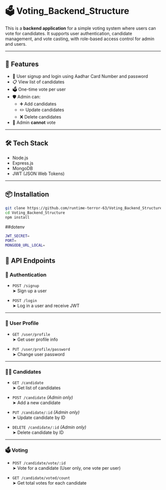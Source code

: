 
# 🗳️ Voting_Backend_Structure

This is a **backend application** for a simple voting system where users can vote for candidates. It supports user authentication, candidate management, and vote casting, with role-based access control for admin and users.

---

## 🚀 Features

- 🔐 User signup and login using Aadhar Card Number and password
- 📋 View list of candidates
- 🗳️ One-time vote per user
- 🛡️ Admin can:
  - ➕ Add candidates
  - ✏️ Update candidates
  - ❌ Delete candidates
- 🚫 Admin **cannot** vote

---

## 🛠️ Tech Stack

- Node.js
- Express.js
- MongoDB
- JWT (JSON Web Tokens)

---

## 📦 Installation

```bash
git clone https://github.com/runtime-terror-63/Voting_Backend_Structure.git
cd Voting_Backend_Structure
npm install
```

##dotenv

```bash
JWT_SECRET=
PORT=
MONGODB_URL_LOCAL=
```

## 📡 API Endpoints

### 🔐 Authentication

- `POST /signup`  
  ➤ Sign up a user

- `POST /login`  
  ➤ Log in a user and receive JWT

---

### 👤 User Profile

- `GET /user/profile`  
  ➤ Get user profile info

- `PUT /user/profile/password`  
  ➤ Change user password

---

### 🧑‍💼 Candidates

- `GET /candidate`  
  ➤ Get list of candidates

- `POST /candidate` _(Admin only)_  
  ➤ Add a new candidate

- `PUT /candidate/:id` _(Admin only)_  
  ➤ Update candidate by ID

- `DELETE /candidate/:id` _(Admin only)_  
  ➤ Delete candidate by ID

---

### 🗳️ Voting

- `POST /candidate/vote/:id`  
  ➤ Vote for a candidate (User only, one vote per user)

- `GET /candidate/voted/count`  
  ➤ Get total votes for each candidate

